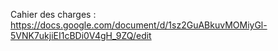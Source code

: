 Cahier des charges : https://docs.google.com/document/d/1sz2GuABkuvMOMiyGl-5VNK7ukjiEI1cBDi0V4gH_9ZQ/edit
